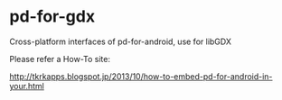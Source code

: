 pd-for-gdx
==========

Cross-platform interfaces of pd-for-android, use for libGDX

Please refer a How-To site:

http://tkrkapps.blogspot.jp/2013/10/how-to-embed-pd-for-android-in-your.html
